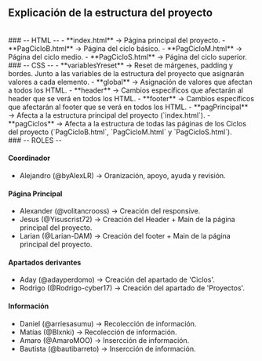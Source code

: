 ## Explicación de la estructura del proyecto


<br>
### -- HTML --
- **index.html** → Página principal del proyecto.
- **PagCicloB.html** → Página del ciclo básico.
- **PagCicloM.html** → Página del ciclo medio.
- **PagCicloS.html** → Página del ciclo superior.

<br>
### -- CSS --
- **variablesYreset** → Reset de márgenes, padding y bordes. Junto a las variables de la estructura del proyecto que asignarán valores a cada elemento.
- **global** → Asignación de valores que afectan a todos los HTML.
- **header** → Cambios específicos que afectarán al header que se verá en todos los HTML.
- **footer** → Cambios específicos que afectarán al footer que se verá en todos los HTML.
- **pagPrincipal** → Afecta a la estructura principal del proyecto (`index.html`).
- **pagCiclos** → Afecta a la estructura de todas las páginas de los Ciclos del proyecto (`PagCicloB.html`, `PagCicloM.html` y `PagCicloS.html`).

<br>
### -- ROLES --

  #### Coordinador
  - Alejandro (@byAlexLR) → Oranización, apoyo, ayuda y revisión.
  
  #### Página Principal
  - Alexander (@volitancrooss) → Creación del responsive.
  - Jesus (@Yisuscrist72) → Creación del Header + Main de la página principal del proyecto.
  - Larian (@Larian-DAM) → Creación del footer + Main de la página principal del proyecto.
  
  #### Apartados derivantes
  - Aday (@adayperdomo) → Creación del apartado de 'Ciclos'.
  - Rodrigo (@Rodrigo-cyber17) → Creación del apartado de 'Proyectos'.
  
  #### Información
  - Daniel (@arriesasumu) → Recolección de información.
  - Matías (@Blxnki) → Recolección de información.
  - Amaro (@AmaroMOO) → Insercción de información.
  - Bautista (@bautibarreto) → Insercción de información.
